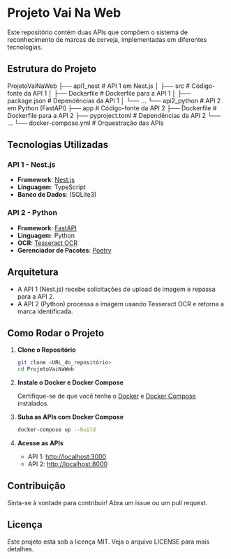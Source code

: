 # Projeto Vai Na Web

Este repositório contém duas APIs que compõem o sistema de reconhecimento de marcas de cerveja, implementadas em diferentes tecnologias.

## Estrutura do Projeto


ProjetoVaiNaWeb
├── api1_nest         # API 1 em Nest.js
│   ├── src           # Código-fonte da API 1
│   ├── Dockerfile     # Dockerfile para a API 1
│   ├── package.json   # Dependências da API 1
│   └── ...
└── api2_python       # API 2 em Python (FastAPI)
    ├── app           # Código-fonte da API 2
    ├── Dockerfile     # Dockerfile para a API 2
    ├── pyproject.toml # Dependências da API 2
    └── ...
└── docker-compose.yml # Orquestração das APIs


## Tecnologias Utilizadas

### API 1 - Nest.js

- **Framework**: [Nest.js](https://nestjs.com/)
- **Linguagem**: TypeScript
- **Banco de Dados**: (SQLite3)

### API 2 - Python

- **Framework**: [FastAPI](https://fastapi.tiangolo.com/)
- **Linguagem**: Python
- **OCR**: [Tesseract OCR](https://github.com/tesseract-ocr/tesseract)
- **Gerenciador de Pacotes**: [Poetry](https://python-poetry.org/)

## Arquitetura

- A API 1 (Nest.js) recebe solicitações de upload de imagem e repassa para a API 2.
- A API 2 (Python) processa a imagem usando Tesseract OCR e retorna a marca identificada.

## Como Rodar o Projeto

1. **Clone o Repositório**

   ```bash
   git clone <URL_do_repositório>
   cd ProjetoVaiNaWeb
   ```

2. **Instale o Docker e Docker Compose**

   Certifique-se de que você tenha o [Docker](https://www.docker.com/get-started) e [Docker Compose](https://docs.docker.com/compose/install/) instalados.

3. **Suba as APIs com Docker Compose**

   ```bash
   docker-compose up --build
   ```

4. **Acesse as APIs**

   - API 1: [http://localhost:3000](http://localhost:3000)
   - API 2: [http://localhost:8000](http://localhost:8000)

## Contribuição

Sinta-se à vontade para contribuir! Abra um issue ou um pull request.

## Licença

Este projeto está sob a licença MIT. Veja o arquivo LICENSE para mais detalhes.
